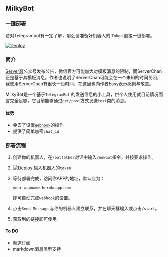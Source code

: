 ## MilkyBot

### 一键部署

若对Telegrambot有一定了解，那么请准备好机器人的 `Token` 直接一键部署。

[![Deploy](https://www.herokucdn.com/deploy/button.png)](https://dashboard.heroku.com/new?template=https://github.com/Ermaotie/MilkyBot)

### 简介

[Server酱](http://sc.ftqq.com/)公众号发布公告，微信官方可能加大对模板消息的限制，而ServerChan正是基于其模板消息。作者也说明了ServerChan可能会在一个未知的时间关闭，我使用ServerChan有很长一段时间，在这里也向作者Easy表示感谢与敬意。

MilkyBot是一个基于`TelegramBot` 的发送信息的小工具，供个人使用就目前情况而言完全足够。它目前能够通过`get/post`方式发送`text`类的消息。

#### 优势

* 免去了设置[`Webhook`](https://core.telegram.org/bots/api#setwebhook)的操作
* 提供了简单加密`chat_id`

### 部署流程

1.  创建你的机器人，在`/botfather`对话中输入`/newbot`指令，并按要求操作。

2.  [![Deploy](https://www.herokucdn.com/deploy/button.png)](https://dashboard.heroku.com/new?template=https://github.com/Ermaotie/MilkyBot) 输入机器人的`token`

3. 等待部署完成，访问你APP的地址，默认应为：

   `your-appname.herokuapp.com`

   即可自动完成`webhook`的设置。

4. 点击`Send Message` 与你的机器人建立联系，并在聊天框输入或点击`/start`。

5. 获取到的链接即可使用。

#### To DO

* 频道订阅
* markdown消息类型支持